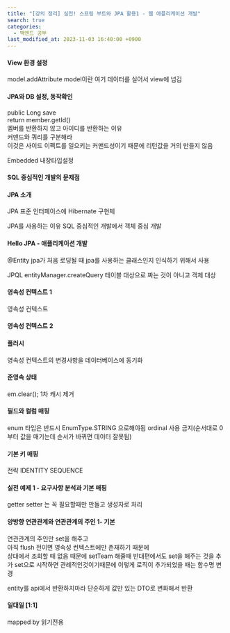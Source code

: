 ```yaml
---
title: "[강의 정리] 실전! 스프링 부트와 JPA 활용1 - 웹 애플리케이션 개발"
search: true
categories: 
  - 백엔드 공부
last_modified_at: 2023-11-03 16:40:00 +0900
---
```


#### View 환경 설정

model.addAttribute
model이란 여기 데이터를 실어서 view에 넘김

#### JPA와 DB 설정, 동작확인

public Long save  
return member.getId()  
멤버를 반환하지 않고 아이디를 반환하는 이유  
커맨드와 쿼리를 구분해라  
이것은 사이드 이펙트를 일으키는 커맨드성이기 때문에 리턴값을 거의 만들지 않음  

Embedded
내장타입설정

#### SQL 중심적인 개발의 문제점

#### JPA 소개

JPA 표준 인터페이스에 Hibernate 구현체

JPA를 사용하는 이유
SQL 중심적인 개발에서 객체 중심 개발

#### Hello JPA - 애플리케이션 개발

@Entity
jpa가 처음 로딩될 때 jpa를 사용하는 클래스인지 인식하기 위해서 사용

JPQL
entityManager.createQuery
테이블 대상으로 짜는 것이 아니고 객체 대상

#### 영속성 컨텍스트 1

영속성 컨텍스트

#### 영속성 컨텍스트 2

#### 플러시

영속성 컨텍스트의 변경사항을 데이터베이스에 동기화

#### 준영속 상태

em.clear();
1차 캐시 제거

#### 필드와 컬럼 매핑

enum 타입은 반드시 EnumType.STRING 으로해야됨
ordinal 사용 금지(순서대로 0부터 값을 매기는데 순서가 바뀌면
데이터 잘못됨)

#### 기본 키 매핑

전략
IDENTITY
SEQUENCE

#### 실전 예제 1 - 요구사항 분석과 기본 매핑

getter setter 는 꼭 필요할때만 만들고
생성자로 처리

#### 양방향 연관관계와 연관관계의 주인 1- 기본

연관관계의 주인만 set을 해주고  
아직 flush 전이면 영속성 컨텍스트에만 존재하기 때문에  
상대에서 조회할 때 없음
때문에 setTeam 해줄때 반대편에서도 set을 해주는 것을 추가
set으로 시작하면 관례적인것이기때문에 이렇게 로직이 추가되었을 때는
함수명 변경

entity를 api에서 반환하지마라
단순하게 값만 있는 DTO로 변화해서 반환

#### 일대일 [1:1]

mapped by
읽기전용
